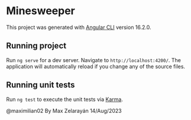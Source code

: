 # Minesweeper

This project was generated with [Angular CLI](https://github.com/angular/angular-cli) version 16.2.0.

## Running project

Run `ng serve` for a dev server. Navigate to `http://localhost:4200/`. The application will automatically reload if you change any of the source files.

## Running unit tests

Run `ng test` to execute the unit tests via [Karma](https://karma-runner.github.io).

@maximilian02
By Max Zelarayán
14/Aug/2023
